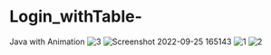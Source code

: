 # Login_withTable-
Java with Animation
![3](https://user-images.githubusercontent.com/91014957/192775295-b62a85e3-56fa-4c89-a1dc-5de9c2abc255.jpg)
![Screenshot 2022-09-25 165143](https://user-images.githubusercontent.com/91014957/192775307-9092baf9-0ef9-4966-bc54-08ddee102530.jpg)
![1](https://user-images.githubusercontent.com/91014957/192775319-fd1e9ae1-c6db-4fbb-a3b6-21917a7bd584.jpg)
![2](https://user-images.githubusercontent.com/91014957/192775334-ea128ab4-209d-4ae0-8b20-65de5e520e37.jpg)
